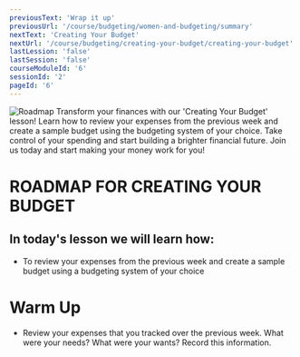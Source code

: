 ```yaml
---
previousText: 'Wrap it up'
previousUrl: '/course/budgeting/women-and-budgeting/summary'
nextText: 'Creating Your Budget'
nextUrl: '/course/budgeting/creating-your-budget/creating-your-budget'
lastLession: 'false'
lastSession: 'false'
courseModuleId: '6'
sessionId: '2'
pageId: '6'
---
```


![Roadmap](/assets/img/roadmap.png)
<sparkle-character-intro class="shift-up-overlap" position="right" character="yuna">
Transform your finances with our 'Creating Your Budget' lesson! Learn how to review your expenses from the previous week and create a sample budget using the budgeting system of your choice. Take control of your spending and start building a brighter financial future. Join us today and start making your money work for you!</sparkle-character-intro>

# ROADMAP FOR CREATING YOUR BUDGET

## In today's lesson we will learn how:

- To review your expenses from the previous week and create a sample budget using a budgeting system of your choice

# Warm Up

- Review your expenses that you tracked over the previous week. What were your needs? What were your wants? Record this information.
